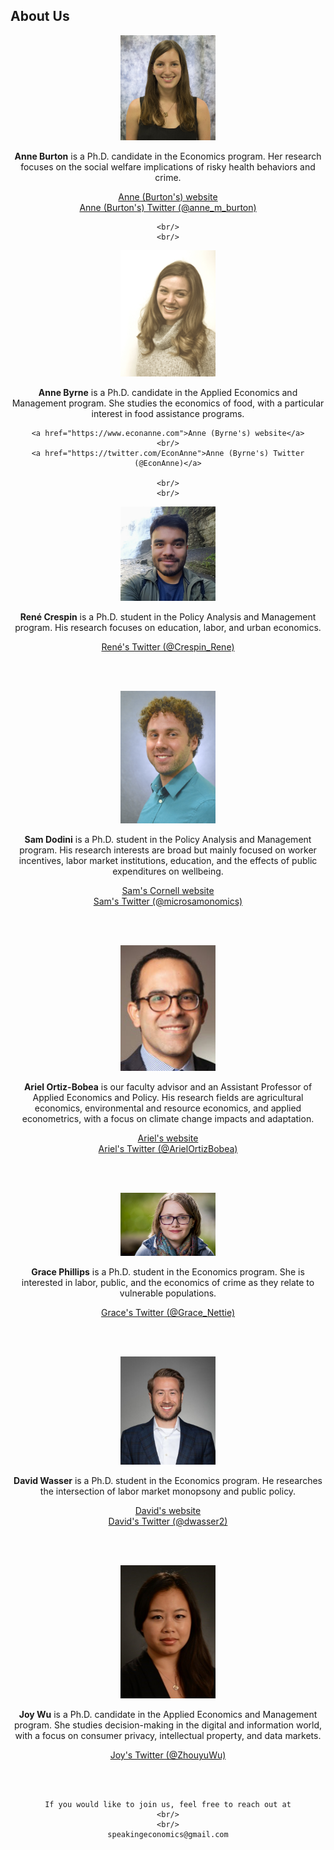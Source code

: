 <html lang="en">
  <head>
    <meta charset="utf-8">
    <meta name="description" content="About Us">
  
  </head>

        

<div class="page-header">
  <h2>About Us </h2>
</div>

<div class="row-fluid">
  <div class="span12">
  
  </div>
</div>
</html>
        
 <p><center><img src="../assets/burton.jpg" alt="" width="30%"/></p>

<p><strong>Anne Burton</strong> is a Ph.D. candidate in the Economics program. Her research focuses on the social welfare implications of risky health behaviors and crime. </p>

<a href="https://annemburton.com">Anne (Burton's) website</a>
<br/>
<a href="https://twitter.com/anne_m_burton">Anne (Burton's) Twitter (@anne_m_burton)</a>

    <br/>
    <br/>
    
<p><img src="../assets/byrne.jpg" alt="" width="30%"/></p>

 <p><strong>Anne Byrne</strong> is a Ph.D. candidate in the Applied Economics and Management program. She studies the economics of food, with a particular interest in food assistance programs. </p>

    <a href="https://www.econanne.com">Anne (Byrne's) website</a>
    <br/>
    <a href="https://twitter.com/EconAnne">Anne (Byrne's) Twitter (@EconAnne)</a>
    
    <br/>
    <br/>

<p><img src="../assets/crespin.jpg" alt="" width="30%"/></p>

<p><strong>Ren&eacute; Crespin</strong> is a Ph.D. student in the Policy Analysis and Management program. His research focuses on education, labor, and urban economics. </p>

<a href="https://twitter.com/Crespin_Rene">Ren&eacute;'s Twitter (@Crespin_Rene)</a>

<br/>
<br/>

<p><img src="../assets/dodini.jpg" alt="" width="30%"/></p>

<p><strong>Sam Dodini</strong> is a Ph.D. student in the Policy Analysis and Management program. His research interests are broad but mainly focused on worker incentives, labor market institutions, education, and the effects of public expenditures on wellbeing. </p>

<a href="https://www.human.cornell.edu/people/snd46">Sam's Cornell website</a>
<br/>
<a href="https://twitter.com/microsamonomics">Sam's Twitter (@microsamonomics)</a>

<br/>
<br/>

<!--
<p><img src="../assets/doruska.jpg" alt="" width="30%"/></p>

<p><strong>Molly Doruska</strong> is an M.S./Ph.D. student in the Applied Economics and Management program.</p>

<a href="https://twitter.com/mdoruska3">Molly's Twitter (@mdoruska3)</a>

<br/>
<br/>
-->
<p><img src="../assets/ortiz_bobea.jpg" alt="" width="30%"/></p>

<p><strong>Ariel Ortiz-Bobea</strong> is our faculty advisor and an Assistant Professor of Applied Economics and Policy. His research fields are agricultural economics, environmental and resource economics, and applied econometrics, with a focus on climate change impacts and adaptation.</p>

<a href="http://ortiz-bobea.dyson.cornell.edu">Ariel's website</a>
<br/>
<a href="https://twitter.com/ArielOrtizBobea">Ariel's Twitter (@ArielOrtizBobea)</a> 

<br/>
<br/>

<p><img src="../assets/phillips.jpg" alt="" width="30%"/></p>

<p><strong>Grace Phillips</strong> is a Ph.D. student in the Economics program. She is interested in labor, public, and the economics of crime as they relate to vulnerable populations.</p>

<a href="https://twitter.com/Grace_Nettie">Grace's Twitter (@Grace_Nettie)</a>

<br/>
<br/>

<p><img src="../assets/wasser.png" alt="" width="30%"/></p>

<p><strong>David Wasser</strong> is a Ph.D. student in the Economics program. He researches the intersection of labor market monopsony and public policy. </p>

<a href="https://www.davidnwasser.com">David's website</a>
<br/>
<a href="https://twitter.com/dwasser2">David's Twitter (@dwasser2)</a>

<br/>
<br/>

<p><img src="../assets/wu.jpg" alt="" width="30%"/></p>

<p><strong>Joy Wu</strong> is a Ph.D. candidate in the Applied Economics and Management program. She studies decision-making in the digital and information world, with a focus on consumer privacy, intellectual property, and data markets. </p>

<a href="https://twitter.com/ZhouyuWu">Joy's Twitter (@ZhouyuWu)</a>

<br/>
<br/>
<!--
<p><img src="../assets/yeh.jpg" alt="" width="30%"/></p>

<p><strong>Adeline Yeh</strong> is a Ph.D. candidate in the Applied Economics and Management program. Her research ... </p>


<br/>
<br/>
-->
    
    If you would like to join us, feel free to reach out at
    <br/>
    <br/>
    speakingeconomics@gmail.com

 

<br/>
<br/>
<br/>

     
  <span id="lastModified"></span>

